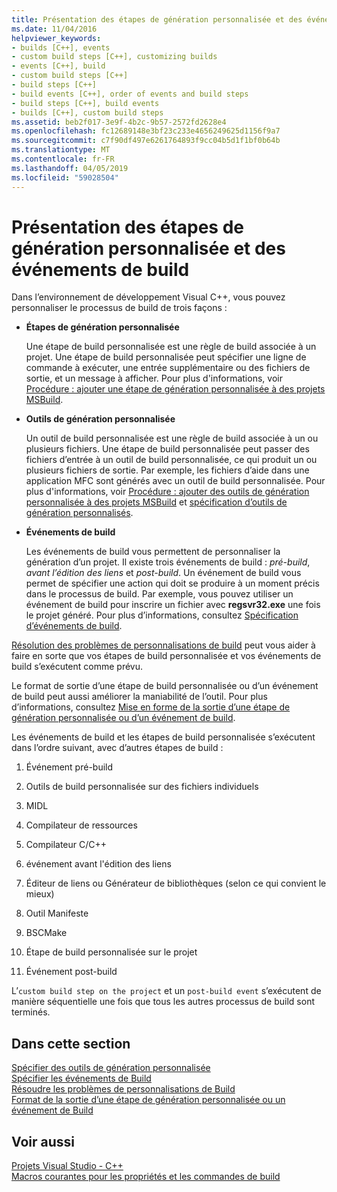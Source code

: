 ```yaml
---
title: Présentation des étapes de génération personnalisée et des événements de build
ms.date: 11/04/2016
helpviewer_keywords:
- builds [C++], events
- custom build steps [C++], customizing builds
- events [C++], build
- custom build steps [C++]
- build steps [C++]
- build events [C++], order of events and build steps
- build steps [C++], build events
- builds [C++], custom build steps
ms.assetid: beb2f017-3e9f-4b2c-9b57-2572fd2628e4
ms.openlocfilehash: fc12689148e3bf23c233e4656249625d1156f9a7
ms.sourcegitcommit: c7f90df497e6261764893f9cc04b5d1f1bf0b64b
ms.translationtype: MT
ms.contentlocale: fr-FR
ms.lasthandoff: 04/05/2019
ms.locfileid: "59028504"
---
```

# <a name="understanding-custom-build-steps-and-build-events"></a>Présentation des étapes de génération personnalisée et des événements de build

Dans l’environnement de développement Visual C++, vous pouvez personnaliser le processus de build de trois façons :

- **Étapes de génération personnalisée**

   Une étape de build personnalisée est une règle de build associée à un projet. Une étape de build personnalisée peut spécifier une ligne de commande à exécuter, une entrée supplémentaire ou des fichiers de sortie, et un message à afficher. Pour plus d'informations, voir [Procédure : ajouter une étape de génération personnalisée à des projets MSBuild](how-to-add-a-custom-build-step-to-msbuild-projects.md).

- **Outils de génération personnalisée**

   Un outil de build personnalisée est une règle de build associée à un ou plusieurs fichiers. Une étape de build personnalisée peut passer des fichiers d’entrée à un outil de build personnalisée, ce qui produit un ou plusieurs fichiers de sortie. Par exemple, les fichiers d’aide dans une application MFC sont générés avec un outil de build personnalisée. Pour plus d'informations, voir [Procédure : ajouter des outils de génération personnalisée à des projets MSBuild](how-to-add-custom-build-tools-to-msbuild-projects.md) et [spécification d’outils de génération personnalisés](specifying-custom-build-tools.md).

- **Événements de build**

   Les événements de build vous permettent de personnaliser la génération d’un projet. Il existe trois événements de build : *pré-build*, *avant l’édition des liens* et *post-build*. Un événement de build vous permet de spécifier une action qui doit se produire à un moment précis dans le processus de build. Par exemple, vous pouvez utiliser un événement de build pour inscrire un fichier avec **regsvr32.exe** une fois le projet généré. Pour plus d’informations, consultez [Spécification d’événements de build](specifying-build-events.md).

[Résolution des problèmes de personnalisations de build](troubleshooting-build-customizations.md) peut vous aider à faire en sorte que vos étapes de build personnalisée et vos événements de build s’exécutent comme prévu.

Le format de sortie d’une étape de build personnalisée ou d’un événement de build peut aussi améliorer la maniabilité de l’outil. Pour plus d’informations, consultez [Mise en forme de la sortie d’une étape de génération personnalisée ou d’un événement de build](formatting-the-output-of-a-custom-build-step-or-build-event.md).

Les événements de build et les étapes de build personnalisée s’exécutent dans l’ordre suivant, avec d’autres étapes de build :

1. Événement pré-build

2. Outils de build personnalisée sur des fichiers individuels

3. MIDL

4. Compilateur de ressources

5. Compilateur C/C++

6. événement avant l'édition des liens

7. Éditeur de liens ou Générateur de bibliothèques (selon ce qui convient le mieux)

8. Outil Manifeste

9. BSCMake

10. Étape de build personnalisée sur le projet

11. Événement post-build

L’`custom build step on the project` et un `post-build event` s’exécutent de manière séquentielle une fois que tous les autres processus de build sont terminés.

## <a name="in-this-section"></a>Dans cette section

[Spécifier des outils de génération personnalisée](specifying-custom-build-tools.md)<br/>
[Spécifier les événements de Build](specifying-build-events.md)<br/>
[Résoudre les problèmes de personnalisations de Build](troubleshooting-build-customizations.md)<br/>
[Format de la sortie d’une étape de génération personnalisée ou un événement de Build](formatting-the-output-of-a-custom-build-step-or-build-event.md)<br/>

## <a name="see-also"></a>Voir aussi

[Projets Visual Studio - C++](creating-and-managing-visual-cpp-projects.md)<br>
[Macros courantes pour les propriétés et les commandes de build](reference/common-macros-for-build-commands-and-properties.md)
